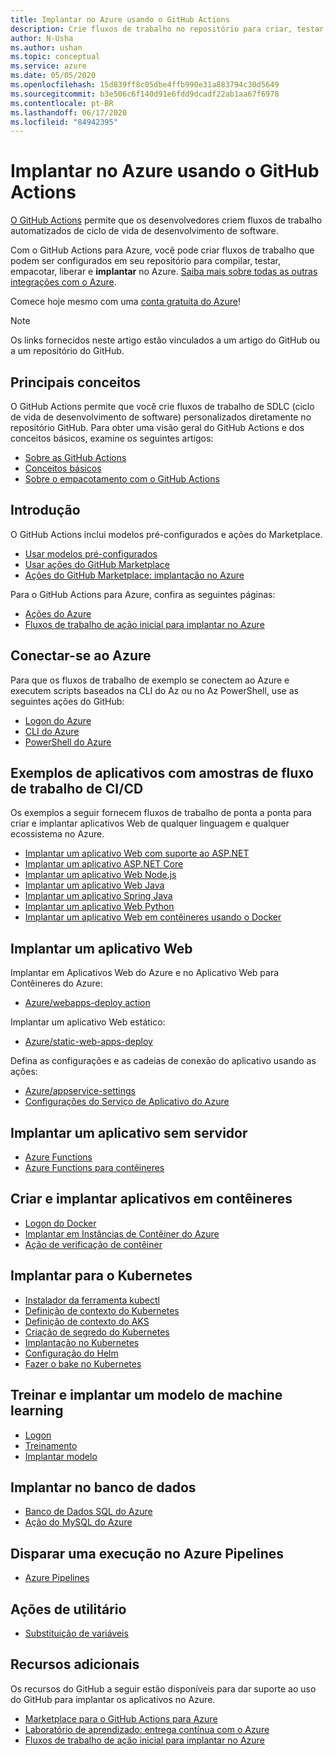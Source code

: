 ```yaml
---
title: Implantar no Azure usando o GitHub Actions
description: Crie fluxos de trabalho no repositório para criar, testar, empacotar, lançar e implantar no Azure.
author: N-Usha
ms.author: ushan
ms.topic: conceptual
ms.service: azure
ms.date: 05/05/2020
ms.openlocfilehash: 15d839ff8c05dbe4ffb990e31a883794c30d5649
ms.sourcegitcommit: b3e506c6f140d91e6fdd9dcadf22ab1aa67f6978
ms.contentlocale: pt-BR
ms.lasthandoff: 06/17/2020
ms.locfileid: "84942395"
---
```

# <a name="deploy-to-azure-using-github-actions"></a>Implantar no Azure usando o GitHub Actions

[O GitHub Actions](https://help.github.com/articles/about-github-actions) permite que os desenvolvedores criem fluxos de trabalho automatizados de ciclo de vida de desenvolvimento de software.  

Com o GitHub Actions para Azure, você pode criar fluxos de trabalho que podem ser configurados em seu repositório para compilar, testar, empacotar, liberar e **implantar** no Azure. [Saiba mais sobre todas as outras integrações com o Azure](https://aka.ms/GitHubonAzure).

Comece hoje mesmo com uma [conta gratuita do Azure](https://azure.com/free/open-source)!

> [!NOTE]   
> Os links fornecidos neste artigo estão vinculados a um artigo do GitHub ou a um repositório do GitHub. 

## <a name="key-concepts"></a>Principais conceitos

O GitHub Actions permite que você crie fluxos de trabalho de SDLC (ciclo de vida de desenvolvimento de software) personalizados diretamente no repositório GitHub. Para obter uma visão geral do GitHub Actions e dos conceitos básicos, examine os seguintes artigos: 

- [Sobre as GitHub Actions](https://help.github.com/actions/getting-started-with-github-actions/about-github-actions)
- [Conceitos básicos ](https://help.github.com/actions/getting-started-with-github-actions/core-concepts-for-github-actions)
- [Sobre o empacotamento com o GitHub Actions](https://help.github.com/en/actions/publishing-packages-with-github-actions/about-packaging-with-github-actions)

## <a name="get-started"></a>Introdução 

O GitHub Actions inclui modelos pré-configurados e ações do Marketplace. 

- [Usar modelos pré-configurados](https://help.github.com/actions/getting-started-with-github-actions/starting-with-preconfigured-workflow-templates)  
- [Usar ações do GitHub Marketplace](https://help.github.com/en/actions/getting-started-with-github-actions/using-actions-from-github-marketplace)  
- [Ações do GitHub Marketplace: implantação no Azure](https://github.com/marketplace?type=actions&query=Azure)  
  
Para o GitHub Actions para Azure, confira as seguintes páginas: 
   
- [Ações do Azure](https://github.com/marketplace?query=Azure&type=actions)  
- [Fluxos de trabalho de ação inicial para implantar no Azure](https://github.com/Azure/actions-workflow-samples)


## <a name="connect-to-azure"></a>Conectar-se ao Azure

Para que os fluxos de trabalho de exemplo se conectem ao Azure e executem scripts baseados na CLI do Az ou no Az PowerShell, use as seguintes ações do GitHub:  

- [Logon do Azure](https://github.com/Azure/login)  
- [CLI do Azure](https://github.com/Azure/CLI)
- [PowerShell do Azure](https://github.com/Azure/powershell)


## <a name="sample-apps-with-cicd-workflow-samples"></a>Exemplos de aplicativos com amostras de fluxo de trabalho de CI/CD 

Os exemplos a seguir fornecem fluxos de trabalho de ponta a ponta para criar e implantar aplicativos Web de qualquer linguagem e qualquer ecossistema no Azure. 

- [Implantar um aplicativo Web com suporte ao ASP.NET](https://github.com/Azure-Samples/dotnet-sample)  
- [Implantar um aplicativo ASP.NET Core](https://github.com/Azure-Samples/dotnet_core_sample)  
- [Implantar um aplicativo Web Node.js](https://github.com/Azure-Samples/node_express_app)  
- [Implantar um aplicativo Web Java](https://github.com/Azure-Samples/java-spring-petclinic)  
- [Implantar um aplicativo Spring Java](https://github.com/Azure-Samples/Java-application-petstore-ee7)  
- [Implantar um aplicativo Web Python](https://github.com/Azure-Samples/pythonSample_thecatsaidno)  
- [Implantar um aplicativo Web em contêineres usando o Docker](https://github.com/Azure-Samples/Node_express_container)


## <a name="deploy-a-web-app"></a>Implantar um aplicativo Web

Implantar em Aplicativos Web do Azure e no Aplicativo Web para Contêineres do Azure:

- [Azure/webapps-deploy action](https://github.com/Azure/webapps-deploy)

Implantar um aplicativo Web estático:
- [Azure/static-web-apps-deploy](https://docs.microsoft.com/azure/static-web-apps/getting-started?tabs=angular)


Defina as configurações e as cadeias de conexão do aplicativo usando as ações:

- [Azure/appservice-settings](https://github.com/Azure/appservice-settings) 
- [Configurações do Serviço de Aplicativo do Azure](https://github.com/Azure/appservice-settings)  

## <a name="deploy-a-serverless-app"></a>Implantar um aplicativo sem servidor

- [Azure Functions](https://github.com/Azure/functions-action)  
- [Azure Functions para contêineres](https://github.com/Azure/webapps-container-deploy)  
 
## <a name="build-and-deploy-containerized-apps"></a>Criar e implantar aplicativos em contêineres

- [Logon do Docker](https://github.com/Azure/docker-login)  
- [Implantar em Instâncias de Contêiner do Azure](https://github.com/Azure/aci-deploy)
- [Ação de verificação de contêiner](https://github.com/Azure/container-scan)

## <a name="deploy-to-kubernetes"></a>Implantar para o Kubernetes

- [Instalador da ferramenta kubectl](https://github.com/Azure/setup-kubectl)  
- [Definição de contexto do Kubernetes](https://github.com/Azure/k8s-set-context)  
- [Definição de contexto do AKS](https://github.com/Azure/aks-set-context)  
- [Criação de segredo do Kubernetes](https://github.com/Azure/k8s-create-secret)  
- [Implantação no Kubernetes](https://github.com/Azure/k8s-deploy)  
- [Configuração do Helm](https://github.com/Azure/setup-helm)  
- [Fazer o bake no Kubernetes](https://github.com/Azure/k8s-bake)  

## <a name="train-and-deploy-a-machine-learning-model"></a>Treinar e implantar um modelo de machine learning 

- [Logon](https://github.com/Azure/aml-workspace) 
- [Treinamento](https://github.com/Azure/aml-run)
- [Implantar modelo](https://github.com/Azure/aml-deploy)

## <a name="deploy-to-databases"></a>Implantar no banco de dados

- [Banco de Dados SQL do Azure](https://github.com/Azure/sql-action)  
- [Ação do MySQL do Azure](https://github.com/Azure/mysql-action)  

## <a name="trigger-a-run-in-azure-pipelines"></a>Disparar uma execução no Azure Pipelines

- [Azure Pipelines](https://github.com/Azure/pipelines)  
 
## <a name="utility-actions"></a>Ações de utilitário

- [Substituição de variáveis](https://github.com/Microsoft/variable-substitution) 


## <a name="additional-resources"></a>Recursos adicionais

Os recursos do GitHub a seguir estão disponíveis para dar suporte ao uso do GitHub para implantar os aplicativos no Azure.  

- [Marketplace para o GitHub Actions para Azure](https://github.com/marketplace?query=Azure&type=actions)
- [Laboratório de aprendizado: entrega contínua com o Azure](https://lab.github.com/githubtraining/github-actions:-continuous-delivery-with-azure)
- [Fluxos de trabalho de ação inicial para implantar no Azure](https://github.com/Azure/actions-workflow-samples)
